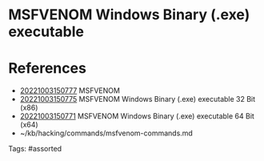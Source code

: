 # MSFVENOM Windows Binary (.exe) executable

# References
- [20221003150777](/zet/20221003150777/) MSFVENOM
- [20221003150775](/zet/20221003150775/) MSFVENOM Windows Binary (.exe) executable 32 Bit (x86)
- [20221003150771](/zet/20221003150771/) MSFVENOM Windows Binary (.exe) executable 64 Bit (x64)
- ~/kb/hacking/commands/msfvenom-commands.md

Tags:
    #assorted

